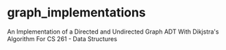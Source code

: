 # graph_implementations
An Implementation of a Directed and Undirected Graph ADT With Dikjstra's Algorithm For CS 261 - Data Structures
